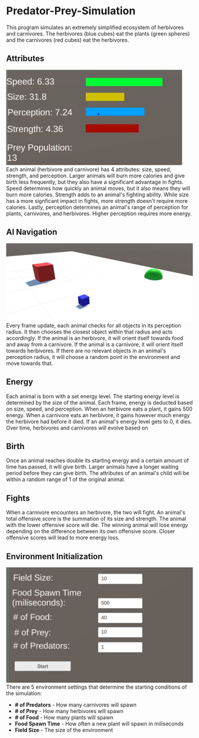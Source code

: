 # Predator-Prey-Simulation
This program simulates an extremely simplified ecosystem of herbivores and carnivores. The herbivores (blue cubes) eat the plants (green spheres) and the carnivores (red cubes) eat the herbivores. 
## Attributes
![Stats](https://raw.githubusercontent.com/nick-bhi/Predator-Prey-Simulation/master/Stats-Pic.JPG)
Each animal (herbivore and carnivore) has 4 attributes: size, speed, strength, and perception. Larger animals will burn more calories and give birth less frequently, but they also have a significant advantage in fights.
Speed determines how quickly an animal moves, but it also means they will burn more calories. Strength adds to an animal's fighting ability. While size has a more signficant impact in fights, more strength doesn't require more calories.
Lastly, perception determines an animal's range of perception for plants, carnivores, and herbivores. Higher perception requires more energy.
## AI Navigation
![Navigation](https://raw.githubusercontent.com/nick-bhi/Predator-Prey-Simulation/master/Simple%20Pred-Prey%20Pic.JPG)
Every frame update, each animal checks for all objects in its perception radius. It then chooses the closest object within that radius and acts accordingly. If the animal is an herbivore, it will orient itself towards food and away from a carnivore. If the animal is a carnivore, it will orient itself towards herbivores. If there are no relevant objects in an animal's perception radius, it will choose a random point in the environment and move towards that.
## Energy
Each animal is born with a set energy level. The starting energy level is determined by the size of the animal. Each frame, energy is deducted based on size, speed, and perception. When an herbivore eats a plant, it gains 500 energy. When a carnivore eats an herbivore, it gains however much energy the herbivore had before it died. If an animal's energy level gets to 0, it dies. Over time, herbivores and carnivores will evolve based on 
## Birth
Once an animal reaches double its starting energy and a certain amount of time has passed, it will give birth. Larger animals have a longer waiting period before they can give birth. The attributes of an animal's child will be within a random range of 1 of the original animal.  
## Fights
When a carnivore encounters an herbivore, the two will fight. An animal's total offensive score is the summation of its size and strength. The animal with the lower offensive score will die. The winning animal will lose energy depending on the difference between its own offensive score. Closer offensive scores will lead to more energy loss.
## Environment Initialization
![Field Settings](https://raw.githubusercontent.com/nick-bhi/Predator-Prey-Simulation/master/Field-Settings.JPG)
There are 5 environment settings that determine the starting conditions of the simulation:
* **# of Predators** - How many carnivores will spawn
* **# of Prey** - How many herbivores will spawn
* **# of Food** - How many plants will spawn
* **Food Spawn Time** - How often a new plant will spawn in miliseconds
* **Field Size** - The size of the environment
